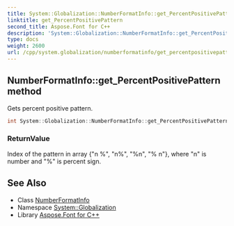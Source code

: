 ```yaml
---
title: System::Globalization::NumberFormatInfo::get_PercentPositivePattern method
linktitle: get_PercentPositivePattern
second_title: Aspose.Font for C++
description: 'System::Globalization::NumberFormatInfo::get_PercentPositivePattern method. Gets percent positive pattern in C++.'
type: docs
weight: 2600
url: /cpp/system.globalization/numberformatinfo/get_percentpositivepattern/
---
```

## NumberFormatInfo::get_PercentPositivePattern method


Gets percent positive pattern.

```cpp
int System::Globalization::NumberFormatInfo::get_PercentPositivePattern() const
```


### ReturnValue

Index of the pattern in array {"n %", "n%", "%n", "% n"}, where "n" is number and "%" is percent sign.

## See Also

* Class [NumberFormatInfo](../)
* Namespace [System::Globalization](../../)
* Library [Aspose.Font for C++](../../../)
